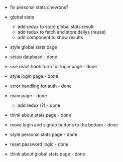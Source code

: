 * fix personal stats chevrons?
* global stats
  * add redux to store global stats result
  * add redux to fetch and store dailys (reuse)
  * add component to show results
* style global stats page

* setup database - done
* use react hook form for login page - done
* style login page - done
* error handling for auth - done
* main page - done
  * add redux (?) - done
* think about stats page - done
* move login and signup buttons to the bottom - done
* style personal stats page - done
* reset password logic - done
* think about global stats page - done